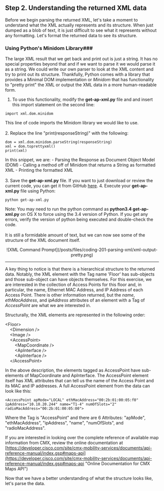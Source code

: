 ## Step 2. Understanding the returned XML data

Before we begin parsing the returned XML, let's take a moment to understand what the XML actually represents and its structure.  When just dumped as a blob of text, it is just difficult to see what it represents without any formatting.  Let's format the returned data to see its structure.

### Using Python's Minidom Library###

The large XML result that we get back and print out is just a string.  It has no special properties beyond that and if we want to parse it we would parse it as a string.  We could write our own parser to look at the XML content and try to print out its structure.  Thankfully, Python comes with a library that provides a Minimal DOM implementation or *Minidom* that has functionality to "pretty print" the XML or output the XML data in a more human-readable form.

1. To use this functionality, modify the **get-ap-xml.py** file and and insert this import statement on the second line:
```
import xml.dom.minidom
```
This line of code imports the Minidom library we would like to use.
<br/>
<br/>
2. Replace the line "print(responseString)" with the following:
```
dom = xml.dom.minidom.parseString(responseString)
xml = dom.toprettyxml()
print(xml)
```
In this snippet, we are:
	-  Parsing the Response as Document Object Model (DOM)
	-  Calling a method off of Minidom that returns a String as formatted XML
	-  Printing the formatted XML
<br/>
<br/>
3. Save the **get-ap-xml.py** file. If you want to just download or review the current code, you can get it from GitHub <a href="https://github.com/CiscoDevNet/coding-skills-sample-code/blob/master/coding201-parsing-xml/get-ap-xml-2.py" target="_blank">here</a>.
4. Execute your **get-ap-xml.py** file using Python:
```
python get-ap-xml.py
```
Note: You may need to run the python command as <b>python3.4 get-ap-xml.py</b> on OS X to force using the 3.4 version of Python.  If you get any errors, verify the version of python being executed and double-check the code.
<br/>
<br/>
It is still a formidable amount of text, but we can now see some of the structure of the XML document itself.

<div style="text-align:center" markdown="1">
![XML Command Prompt](/posts/files/coding-201-parsing-xml/xml-output-pretty.png)
</div>

----------

A key thing to notice is that there is a hierarchical structure to the returned data.  Notably, the XML element with the Tag name 'Floor' has sub-objects and those sub-object can have objects themselves.  For this exercise, we are interested in the collection of Access Points for this floor and, in particular, the name, Ethernet MAC Address, and IP Address of each Access Point.  There is other information returned, but the *name*, *ethMacAddress*, and *ipAddress* attributes of an element with a Tag of *AccessPoint* are what we are interested in.  

Structurally, the XML elements are represented in the following order: 

&lt;Floor&gt;<br/>
&nbsp;&nbsp;&nbsp;&nbsp;&lt;Dimension /&gt;<br/>
&nbsp;&nbsp;&nbsp;&nbsp;&lt;Image /&gt;<br/>
&nbsp;&nbsp;&nbsp;&nbsp;&lt;AccessPoint&gt;<br/>
&nbsp;&nbsp;&nbsp;&nbsp;&nbsp;&nbsp;&nbsp;&nbsp;&lt;MapCoordinate /&gt;<br/>
&nbsp;&nbsp;&nbsp;&nbsp;&nbsp;&nbsp;&nbsp;&nbsp;&lt;ApInterface /&gt;<br/>
&nbsp;&nbsp;&nbsp;&nbsp;&nbsp;&nbsp;&nbsp;&nbsp;&lt;ApInterface /&gt;<br/>
&nbsp;&nbsp;&nbsp;&nbsp;&lt;/AccessPoint&gt;<br/>
        

In the above description, the elements tagged as AccessPoint have sub-elements of MapCoordinate and ApInterface.  The AccessPoint element itself has XML attributes that can tell us the name of the Access Point and its MAC and IP addresses.  A full AccessPoint element from the data can look like this:
```
<AccessPoint apMode="LOCAL" ethMacAddress="00:2b:01:00:05:f0" ipAddress="10.10.20.244" name="T1-4" numOfSlots="2" radioMacAddress="00:2b:01:00:05:00">
```
Where the Tag is "AccessPoint" and there are 6 Attributes: "apMode", "ethMacAddress", "ipAddress", "name", "numOfSlots", and "radioMacAddress".

If you are interested in looking over the complete reference of available map information from CMX, review the online documentation at [https://developer.cisco.com/site/cmx-mobility-services/documents/api-reference-manual/index.gsp#maps-api](https://developer.cisco.com/site/cmx-mobility-services/documents/api-reference-manual/index.gsp#maps-api "Online Documentation for CMX Maps API")

Now that we have a better understanding of what the structure looks like, let's parse the data.






